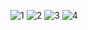 ![1](https://github.com/hmfaaiz/HealthCareSolution/assets/126394589/baa0095f-8c71-4e92-a88c-edcb0b1890b3)
![2](https://github.com/hmfaaiz/HealthCareSolution/assets/126394589/c7aaf638-2c68-477d-b584-ed9a17f5f816)
![3](https://github.com/hmfaaiz/HealthCareSolution/assets/126394589/0c81d8cc-5269-4b94-8e2c-8ca366826e93)
![4](https://github.com/hmfaaiz/HealthCareSolution/assets/126394589/4b0e6014-ef99-4029-abd5-6b0ec4739a36)




